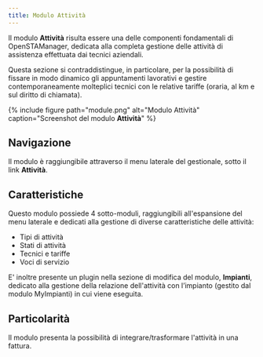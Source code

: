 ```yaml
---
title: Modulo Attività
---
```


Il modulo **Attività** risulta essere una delle componenti fondamentali di OpenSTAManager, dedicata alla completa gestione delle attività di assistenza effettuata dai tecnici aziendali.

Questa sezione si contraddistingue, in particolare, per la possibilità di fissare in modo dinamico gli appuntamenti lavorativi e gestire contemporaneamente molteplici tecnici con le relative tariffe (oraria, al km e sul diritto di chiamata).

{% include figure path="module.png" alt="Modulo Attività" caption="Screenshot del modulo **Attività**" %}

## Navigazione

Il modulo è raggiungibile attraverso il menu laterale del gestionale, sotto il link **Attività**.

## Caratteristiche

Questo modulo possiede 4 sotto-moduli, raggiungibili all'espansione del menu laterale e dedicati alla gestione di diverse caratteristiche delle attività:
 - Tipi di attività
 - Stati di attività
 - Tecnici e tariffe
 - Voci di servizio

E' inoltre presente un plugin nella sezione di modifica del modulo, **Impianti**, dedicato alla gestione della relazione dell'attività con l’impianto (gestito dal modulo MyImpianti) in cui viene eseguita.

## Particolarità

Il modulo presenta la possibilità di integrare/trasformare l'attività in una fattura.